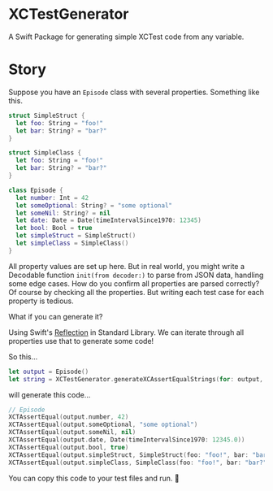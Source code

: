 # XCTestGenerator

A Swift Package for generating simple XCTest code from any variable.

# Story

Suppose you have an `Episode` class with several properties. Something like this.
```swift
struct SimpleStruct {
  let foo: String = "foo!"
  let bar: String? = "bar?"
}

struct SimpleClass {
  let foo: String = "foo!"
  let bar: String? = "bar?"
}

class Episode {
  let number: Int = 42
  let someOptional: String? = "some optional"
  let someNil: String? = nil
  let date: Date = Date(timeIntervalSince1970: 12345)
  let bool: Bool = true
  let simpleStruct = SimpleStruct()
  let simpleClass = SimpleClass()
}
```

All property values are set up here. But in real world, you might write a Decodable function `init(from decoder:)` to parse from JSON data, handling some edge cases. How do you confirm all properties are parsed correctly? Of course by checking all the properties. But writing each test case for each property is tedious.

What if you can generate it?

Using Swift's [Reflection](https://developer.apple.com/documentation/swift/mirror) in Standard Library. We can iterate through all properties use that to generate some code! 

So this...
```swift
let output = Episode()
let string = XCTestGenerator.generateXCAssertEqualStrings(for: output, name: "output")
```

will generate this code...
```swift
// Episode
XCTAssertEqual(output.number, 42)
XCTAssertEqual(output.someOptional, "some optional")
XCTAssertEqual(output.someNil, nil)
XCTAssertEqual(output.date, Date(timeIntervalSince1970: 12345.0))
XCTAssertEqual(output.bool, true)
XCTAssertEqual(output.simpleStruct, SimpleStruct(foo: "foo!", bar: "bar?"))
XCTAssertEqual(output.simpleClass, SimpleClass(foo: "foo!", bar: "bar?"))
```

You can copy this code to your test files and run. 🎉
